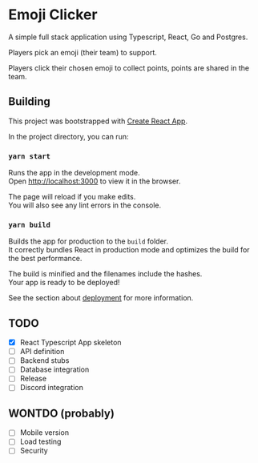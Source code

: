 # Emoji Clicker

A simple full stack application using Typescript, React, Go and Postgres.

Players pick an emoji (their team) to support.

Players click their chosen emoji to collect points, points are shared in
the team.

## Building

This project was bootstrapped with [Create React App](https://github.com/facebook/create-react-app).

In the project directory, you can run:

### `yarn start`

Runs the app in the development mode.\
Open [http://localhost:3000](http://localhost:3000) to view it in the browser.

The page will reload if you make edits.\
You will also see any lint errors in the console.

### `yarn build`

Builds the app for production to the `build` folder.\
It correctly bundles React in production mode and optimizes the build for the best performance.

The build is minified and the filenames include the hashes.\
Your app is ready to be deployed!

See the section about [deployment](https://facebook.github.io/create-react-app/docs/deployment) for more information.

## TODO

- [x] React Typescript App skeleton
- [ ] API definition
- [ ] Backend stubs
- [ ] Database integration
- [ ] Release
- [ ] Discord integration

## WONTDO (probably)

- [ ] Mobile version
- [ ] Load testing
- [ ] Security
